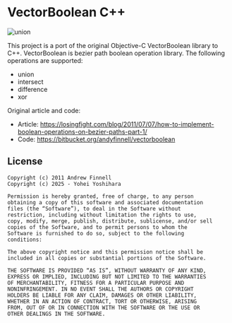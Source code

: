 # VectorBoolean C++

![union](https://github.com/user-attachments/assets/e8a160ae-193d-4102-ab2d-029182a66157)

This project is a port of the original Objective-C VectorBoolean library to C++.
VectorBoolean is bezier path boolean operation library. The following operations are supported:

* union
* intersect
* difference
* xor

Original article and code:

* Article: https://losingfight.com/blog/2011/07/07/how-to-implement-boolean-operations-on-bezier-paths-part-1/
* Code: https://bitbucket.org/andyfinnell/vectorboolean

## License

```
Copyright (c) 2011 Andrew Finnell
Copyright (c) 2025 - Yohei Yoshihara

Permission is hereby granted, free of charge, to any person
obtaining a copy of this software and associated documentation
files (the “Software”), to deal in the Software without
restriction, including without limitation the rights to use,
copy, modify, merge, publish, distribute, sublicense, and/or sell
copies of the Software, and to permit persons to whom the
Software is furnished to do so, subject to the following
conditions:

The above copyright notice and this permission notice shall be
included in all copies or substantial portions of the Software.

THE SOFTWARE IS PROVIDED “AS IS”, WITHOUT WARRANTY OF ANY KIND,
EXPRESS OR IMPLIED, INCLUDING BUT NOT LIMITED TO THE WARRANTIES
OF MERCHANTABILITY, FITNESS FOR A PARTICULAR PURPOSE AND
NONINFRINGEMENT. IN NO EVENT SHALL THE AUTHORS OR COPYRIGHT
HOLDERS BE LIABLE FOR ANY CLAIM, DAMAGES OR OTHER LIABILITY,
WHETHER IN AN ACTION OF CONTRACT, TORT OR OTHERWISE, ARISING
FROM, OUT OF OR IN CONNECTION WITH THE SOFTWARE OR THE USE OR
OTHER DEALINGS IN THE SOFTWARE.
```
